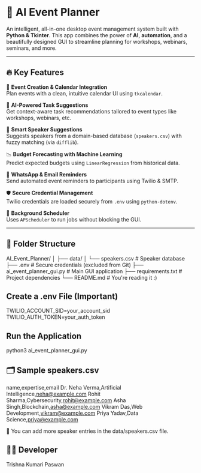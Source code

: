 # 🧠 AI Event Planner

An intelligent, all-in-one desktop event management system built with **Python & Tkinter**. This app combines the power of **AI**, **automation**, and a beautifully designed GUI to streamline planning for workshops, webinars, seminars, and more.

---

## 🔥 Key Features

🎯 **Event Creation & Calendar Integration**  
Plan events with a clean, intuitive calendar UI using `tkcalendar`.

🧠 **AI-Powered Task Suggestions**  
Get context-aware task recommendations tailored to event types like workshops, webinars, etc.

🎤 **Smart Speaker Suggestions**  
Suggests speakers from a domain-based database (`speakers.csv`) with fuzzy matching (via `difflib`).

📉 **Budget Forecasting with Machine Learning**  
Predict expected budgets using `LinearRegression` from historical data.

💬 **WhatsApp & Email Reminders**  
Send automated event reminders to participants using Twilio & SMTP.

🛡️ **Secure Credential Management**  
Twilio credentials are loaded securely from `.env` using `python-dotenv`.

🌙 **Background Scheduler**  
Uses `APScheduler` to run jobs without blocking the GUI.

---

## 📂 Folder Structure

AI_Event_Planner/
│
├── data/
│ └── speakers.csv # Speaker database
├── .env # Secure credentials (excluded from Git)
├── ai_event_planner_gui.py # Main GUI application
├── requirements.txt # Project dependencies
└── README.md # You're reading it :)

## Create a .env File (Important)

TWILIO_ACCOUNT_SID=your_account_sid
TWILIO_AUTH_TOKEN=your_auth_token

## Run the Application

python3 ai_event_planner_gui.py

## 🗂️ Sample speakers.csv

name,expertise,email
Dr. Neha Verma,Artificial Intelligence,neha@example.com
Rohit Sharma,Cybersecurity,rohit@example.com
Asha Singh,Blockchain,asha@example.com
Vikram Das,Web Development,vikram@example.com
Priya Yadav,Data Science,priya@example.com

📝 You can add more speaker entries in the data/speakers.csv file.

## 👩‍💻 Developer
Trishna Kumari Paswan
